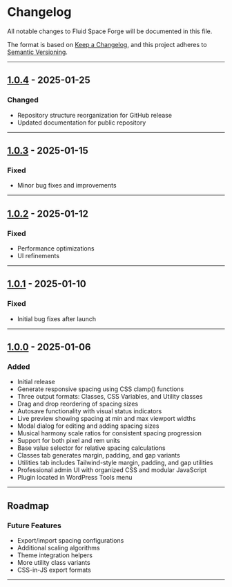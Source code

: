 # Changelog

All notable changes to Fluid Space Forge will be documented in this file.

The format is based on [Keep a Changelog](https://keepachangelog.com/en/1.0.0/),
and this project adheres to [Semantic Versioning](https://semver.org/spec/v2.0.0.html).

---

## [1.0.4] - 2025-01-25

### Changed
- Repository structure reorganization for GitHub release
- Updated documentation for public repository

---

## [1.0.3] - 2025-01-15

### Fixed
- Minor bug fixes and improvements

---

## [1.0.2] - 2025-01-12

### Fixed
- Performance optimizations
- UI refinements

---

## [1.0.1] - 2025-01-10

### Fixed
- Initial bug fixes after launch

---

## [1.0.0] - 2025-01-06

### Added
- Initial release
- Generate responsive spacing using CSS clamp() functions
- Three output formats: Classes, CSS Variables, and Utility classes
- Drag and drop reordering of spacing sizes
- Autosave functionality with visual status indicators
- Live preview showing spacing at min and max viewport widths
- Modal dialog for editing and adding spacing sizes
- Musical harmony scale ratios for consistent spacing progression
- Support for both pixel and rem units
- Base value selector for relative spacing calculations
- Classes tab generates margin, padding, and gap variants
- Utilities tab includes Tailwind-style margin, padding, and gap utilities
- Professional admin UI with organized CSS and modular JavaScript
- Plugin located in WordPress Tools menu

---

## Roadmap

### Future Features
- Export/import spacing configurations
- Additional scaling algorithms
- Theme integration helpers
- More utility class variants
- CSS-in-JS export formats

---

[1.0.4]: https://github.com/Mij-Strebor/fluid-space-forge/releases/tag/v1.0.4
[1.0.3]: https://github.com/Mij-Strebor/fluid-space-forge/releases/tag/v1.0.3
[1.0.2]: https://github.com/Mij-Strebor/fluid-space-forge/releases/tag/v1.0.2
[1.0.1]: https://github.com/Mij-Strebor/fluid-space-forge/releases/tag/v1.0.1
[1.0.0]: https://github.com/Mij-Strebor/fluid-space-forge/releases/tag/v1.0.0
